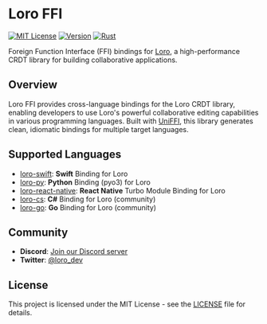 # Loro FFI

[![MIT License](https://img.shields.io/badge/license-MIT-blue.svg)](LICENSE)
[![Version](https://img.shields.io/badge/version-1.5.8-green.svg)](Cargo.toml)
[![Rust](https://img.shields.io/badge/rust-1.0+-orange.svg)](https://www.rust-lang.org)

Foreign Function Interface (FFI) bindings for [Loro](https://loro.dev), a high-performance CRDT library for building collaborative applications.

## Overview

Loro FFI provides cross-language bindings for the Loro CRDT library, enabling developers to use Loro's powerful collaborative editing capabilities in various programming languages. Built with [UniFFI](https://mozilla.github.io/uniffi-rs/), this library generates clean, idiomatic bindings for multiple target languages.

## Supported Languages

- [loro-swift](https://github.com/loro-dev/loro-swift): **Swift** Binding for Loro
- [loro-py](https://github.com/loro-dev/loro-py): **Python** Binding (pyo3) for Loro
- [loro-react-native](https://github.com/loro-dev/loro-react-native): **React Native** Turbo Module Binding for Loro
- [loro-cs](https://github.com/sensslen/loro-cs): **C#** Binding for Loro (community)
- [loro-go](https://github.com/aholstenson/loro-go): **Go** Binding for Loro (community)

## Community

- **Discord**: [Join our Discord server](https://discord.gg/tUsBSVfqzf)
- **Twitter**: [@loro_dev](https://twitter.com/loro_dev)

## License

This project is licensed under the MIT License - see the [LICENSE](LICENSE) file for details.

